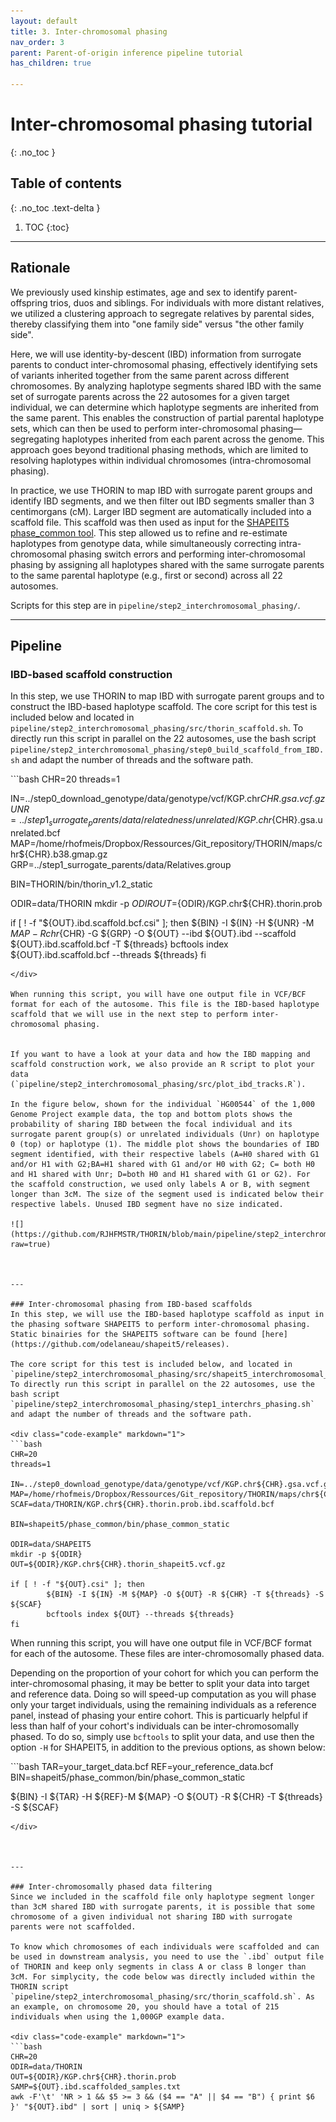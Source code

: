 ```yaml
---
layout: default
title: 3. Inter-chromosomal phasing
nav_order: 3
parent: Parent-of-origin inference pipeline tutorial
has_children: true

---
```

# Inter-chromosomal phasing tutorial
{: .no_toc }

## Table of contents
{: .no_toc .text-delta }

1. TOC
{:toc}

---



## Rationale
We previously used kinship estimates, age and sex to identify parent-offspring trios, duos and siblings. For individuals with more distant relatives, we utilized a clustering approach to segregate relatives by parental sides, thereby classifying them into "one family side" versus "the other family side".

Here, we will use identity-by-descent (IBD) information from surrogate parents to conduct inter-chromosomal phasing, effectively identifying sets of variants inherited together from the same parent across different chromosomes. By analyzing haplotype segments shared IBD with the same set of surrogate parents across the 22 autosomes for a given target individual, we can determine which haplotype segments are inherited from the same parent. This enables the construction of partial parental haplotype sets, which can then be used to perform inter-chromosomal phasing—segregating haplotypes inherited from each parent across the genome. This approach goes beyond traditional phasing methods, which are limited to resolving haplotypes within individual chromosomes (intra-chromosomal phasing).

In practice, we use THORIN to map IBD with surrogate parent groups and identify IBD segments, and we then filter out IBD segments smaller than 3 centimorgans (cM). Larger IBD segment are automatically included into a scaffold file. This scaffold was then used as input for the [SHAPEIT5 phase\_common tool](https://odelaneau.github.io/shapeit5/docs/documentation/phase_common/). This step allowed us to refine and re-estimate haplotypes from genotype data, while simultaneously correcting intra-chromosomal phasing switch errors and performing inter-chromosomal phasing by assigning all haplotypes shared with the same surrogate parents to the same parental haplotype (e.g., first or second) across all 22 autosomes.

Scripts for this step are in `pipeline/step2_interchromosomal_phasing/`.

---

## Pipeline


### IBD-based scaffold construction
In this step, we use THORIN to map IBD with surrogate parent groups and to construct the IBD-based haplotype scaffold. The core script for this test is included below and located in `pipeline/step2_interchromosomal_phasing/src/thorin_scaffold.sh`. To directly run this script in parallel on the 22 autosomes, use the bash script `pipeline/step2_interchromosomal_phasing/step0_build_scaffold_from_IBD.sh` and adapt the number of threads and the software path.


<div class="code-example" markdown="1">
```bash
CHR=20
threads=1

IN=../step0_download_genotype/data/genotype/vcf/KGP.chr${CHR}.gsa.vcf.gz
UNR=../step1_surrogate_parents/data/relatedness/unrelated/KGP.chr${CHR}.gsa.unrelated.bcf
MAP=/home/rhofmeis/Dropbox/Ressources/Git_repository/THORIN/maps/chr${CHR}.b38.gmap.gz
GRP=../step1_surrogate_parents/data/Relatives.group

BIN=THORIN/bin/thorin_v1.2_static

ODIR=data/THORIN
mkdir -p ${ODIR}
OUT=${ODIR}/KGP.chr${CHR}.thorin.prob

if [ ! -f "${OUT}.ibd.scaffold.bcf.csi" ]; then
	${BIN} -I ${IN} -H ${UNR} -M ${MAP} -R chr${CHR} -G ${GRP} -O ${OUT} --ibd ${OUT}.ibd --scaffold ${OUT}.ibd.scaffold.bcf -T ${threads}
	bcftools index ${OUT}.ibd.scaffold.bcf --threads ${threads}
fi
```
</div>

When running this script, you will have one output file in VCF/BCF format for each of the autosome. This file is the IBD-based haplotype scaffold that we will use in the next step to perform inter-chromosomal phasing.


If you want to have a look at your data and how the IBD mapping and scaffold construction work, we also provide an R script to plot your data (`pipeline/step2_interchromosomal_phasing/src/plot_ibd_tracks.R`).

In the figure below, shown for the individual `HG00544` of the 1,000 Genome Project example data, the top and bottom plots shows the probability of sharing IBD between the focal individual and its surrogate parent group(s) or unrelated individuals (Unr) on haplotype 0 (top) or haplotype (1). The middle plot shows the boundaries of IBD segment identified, with their respective labels (A=H0 shared with G1 and/or H1 with G2;BA=H1 shared with G1 and/or H0 with G2; C= both H0 and H1 shared with Unr; D=both H0 and H1 shared with G1 or G2). For the scaffold construction, we used only labels A or B, with segment longer than 3cM. The size of the segment used is indicated below their respective labels. Unused IBD segment have no size indicated.

![](https://github.com/RJHFMSTR/THORIN/blob/main/pipeline/step2_interchromosomal_phasing/Plots/thorin_IBD_plot.HG00544.png?raw=true)



---

### Inter-chromosomal phasing from IBD-based scaffolds
In this step, we will use the IBD-based haplotype scaffold as input in the phasing software SHAPEIT5 to perform inter-chromosomal phasing. Static binairies for the SHAPEIT5 software can be found [here](https://github.com/odelaneau/shapeit5/releases).

The core script for this test is included below, and located in `pipeline/step2_interchromosomal_phasing/src/shapeit5_interchromosomal_phasing.sh`. To directly run this script in parallel on the 22 autosomes, use the bash script `pipeline/step2_interchromosomal_phasing/step1_interchrs_phasing.sh` and adapt the number of threads and the software path.

<div class="code-example" markdown="1">
```bash
CHR=20
threads=1

IN=../step0_download_genotype/data/genotype/vcf/KGP.chr${CHR}.gsa.vcf.gz
MAP=/home/rhofmeis/Dropbox/Ressources/Git_repository/THORIN/maps/chr${CHR}.b38.gmap.gz
SCAF=data/THORIN/KGP.chr${CHR}.thorin.prob.ibd.scaffold.bcf

BIN=shapeit5/phase_common/bin/phase_common_static

ODIR=data/SHAPEIT5
mkdir -p ${ODIR}
OUT=${ODIR}/KGP.chr${CHR}.thorin_shapeit5.vcf.gz

if [ ! -f "${OUT}.csi" ]; then
        ${BIN} -I ${IN} -M ${MAP} -O ${OUT} -R ${CHR} -T ${threads} -S ${SCAF}
        bcftools index ${OUT} --threads ${threads}
fi
```
</div>


When running this script, you will have one output file in VCF/BCF format for each of the autosome. These files are inter-chromosomally phased data.


Depending on the proportion of your cohort for which you can perform the inter-chromosomal phasing, it may be better to split your data into target and reference data. Doing so will speed-up computation as you will phase only your target individuals, using the remaining individuals as a reference panel, instead of phasing your entire cohort. This is particuarly helpful if less than half of your cohort's individuals can be inter-chromosomally phased. To do so, simply use `bcftools` to split your data, and use then the option `-H` for SHAPEIT5, in addition to the previous options, as shown below:

<div class="code-example" markdown="1">
```bash
TAR=your_target_data.bcf
REF=your_reference_data.bcf
BIN=shapeit5/phase_common/bin/phase_common_static

${BIN} -I ${TAR} -H ${REF}-M ${MAP} -O ${OUT} -R ${CHR} -T ${threads} -S ${SCAF}
```
</div>



---

### Inter-chromosomally phased data filtering
Since we included in the scaffold file only haplotype segment longer than 3cM shared IBD with surrogate parents, it is possible that some chromosome of a given individual not sharing IBD with surrogate parents were not scaffolded.

To know which chromosomes of each individuals were scaffolded and can be used in downstream analysis, you need to use the `.ibd` output file of THORIN and keep only segments in class A or class B longer than 3cM. For simplycity, the code below was directly included within the THORIN script `pipeline/step2_interchromosomal_phasing/src/thorin_scaffold.sh`. As an example, on chromosome 20, you should have a total of 215 individuals when using the 1,000GP example data.

<div class="code-example" markdown="1">
```bash
CHR=20
ODIR=data/THORIN
OUT=${ODIR}/KGP.chr${CHR}.thorin.prob
SAMP=${OUT}.ibd.scaffolded_samples.txt
awk -F'\t' 'NR > 1 && $5 >= 3 && ($4 == "A" || $4 == "B") { print $6 }' "${OUT}.ibd" | sort | uniq > ${SAMP}
```
</div>















